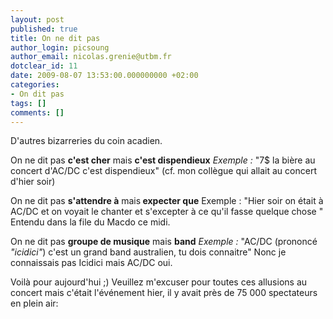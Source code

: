 ```yaml
---
layout: post
published: true
title: On ne dit pas
author_login: picsoung
author_email: nicolas.grenie@utbm.fr
dotclear_id: 11
date: 2009-08-07 13:53:00.000000000 +02:00
categories:
- On dit pas
tags: []
comments: []
---
```

<p>D'autres bizarreries du coin acadien.</p>


<p>On ne dit pas <strong>c'est cher</strong> mais <strong>c'est dispendieux</strong>
<em>Exemple :</em> "7$ la bière au concert d'AC/DC c'est dispendieux" (cf. mon collègue qui allait au concert d'hier soir)</p>


<p>On ne dit pas <strong>s'attendre à</strong> mais<strong> expecter que</strong>
Exemple&nbsp;:  "Hier soir on était à AC/DC et on voyait le chanter et s'excepter à ce qu'il fasse quelque chose "
Entendu dans la file du Macdo ce midi.</p>


<p>On ne dit pas <strong>groupe de musique</strong> mais <strong>band</strong>
<em>Exemple :</em> "AC/DC (prononcé <em>"icidici"</em>) c'est un grand band australien, tu dois connaitre"
Nonc je connaissais pas Icidici mais AC/DC oui.</p>


<p>Voilà pour aujourd'hui ;)
Veuillez m'excuser pour toutes ces allusions au concert mais c'était l'événement hier, il y avait près de 75 000 spectateurs en plein air:</p>

